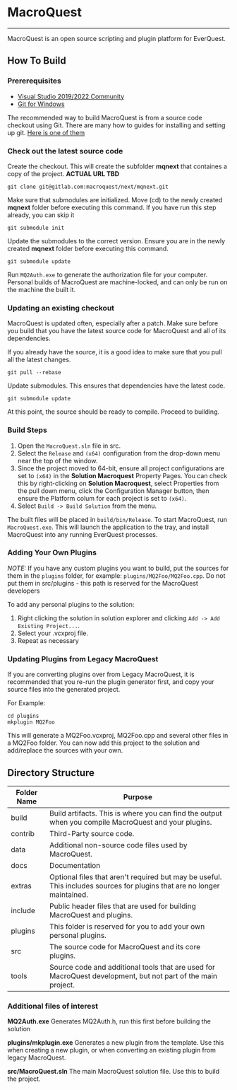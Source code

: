 # MacroQuest
---

MacroQuest is an open source scripting and plugin platform for EverQuest.

## How To Build

### Prererequisites

* [Visual Studio 2019/2022 Community](https://visualstudio.microsoft.com/downloads/)
* [Git for Windows](https://git-scm.com/)

The recommended way to build MacroQuest is from a source code checkout using Git. There are many how to guides for installing and setting up git. [Here is one of them](https://docs.gitlab.com/ee/gitlab-basics/start-using-git.html)

### Check out the latest source code

Create the checkout. This will create the subfolder **mqnext** that containes a copy of the project.  **ACTUAL URL TBD**

```
git clone git@gitlab.com:macroquest/next/mqnext.git
```

Make sure that submodules are initialized. Move (cd) to the newly created **mqnext** folder before executing this command.  If you have run this step already, you can skip it
```
git submodule init
```

Update the submodules to the correct version. Ensure you are in the newly created **mqnext** folder before executing this command.
```
git submodule update
```

Run `MQ2Auth.exe` to generate the authorization file for your computer. Personal builds of MacroQuest are machine-locked, and can only be run on the machine the built it.

### Updating an existing checkout

MacroQuest is updated often, especially after a patch. Make sure before you build that you have the latest source code for MacroQuest and all of its dependencies.

If you already have the source, it is a good idea to make sure that you pull all the latest changes.
```
git pull --rebase
```

Update submodules. This ensures that dependencies have the latest code.
```
git submodule update
```

At this point, the source should be ready to compile. Proceed to building.

### Build Steps

1. Open the `MacroQuest.sln` file in src.
1. Select the `Release` and `(x64)` configuration from the drop-down menu near the top of the window.
1. Since the project moved to 64-bit, ensure all project configurations are set to `(x64)` in the **Solution Macroquest** Property Pages.  You can check this by right-clicking on **Solution Macroquest**, select Properties from the pull down menu, click the Configuration Manager button, then ensure the Platform colum for each project is set to `(x64)`. 
1. Select `Build -> Build Solution` from the menu.

The built files will be placed in `build/bin/Release`. To start MacroQuest, run `MacroQuest.exe`. This will launch the application to the tray, and install MacroQuest into any running EverQuest processes.

### Adding Your Own Plugins

_NOTE:_ If you have any custom plugins you want to build, put the sources for them in the `plugins` folder, for example:
`plugins/MQ2Foo/MQ2Foo.cpp`. Do not put them in src/plugins - this path is reserved for the MacroQuest developers

To add any personal plugins to the solution:
1. Right clicking the solution in solution explorer and clicking `Add -> Add Existing Project...`.
1. Select your .vcxproj file.
1. Repeat as necessary

### Updating Plugins from Legacy MacroQuest

If you are converting plugins over from Legacy MacroQuest, it is recommended that you re-run the plugin generator first, and copy your source files into the generated project.

For Example:
```
cd plugins
mkplugin MQ2Foo
```

This will generate a MQ2Foo.vcxproj, MQ2Foo.cpp and several other files in a MQ2Foo folder. You can now add this project to the solution and add/replace the sources with your own.

## Directory Structure

Folder Name | Purpose
------------|-------------
build       | Build artifacts. This is where you can find the output when you compile MacroQuest and your plugins.
contrib     | Third-Party source code.
data        | Additional non-source code files used by MacroQuest.
docs        | Documentation
extras      | Optional files that aren't required but may be useful. This includes sources for plugins that are no longer maintained.
include     | Public header files that are used for building MacroQuest and plugins.
plugins     | This folder is reserved for you to add your own personal plugins.
src         | The source code for MacroQuest and its core plugins.
tools       | Source code and additional tools that are used for MacroQuest development, but not part of the main project.

### Additional files of interest

**MQ2Auth.exe** Generates MQ2Auth.h, run this first before building the solution

**plugins/mkplugin.exe** Generates a new plugin from the template. Use this when creating a new plugin, or when converting an existing plugin from legacy MacroQuest.

**src/MacroQuest.sln** The main MacroQuest solution file. Use this to build the project.
